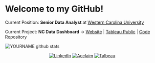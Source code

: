 # Welcome to my GitHub!

Current Position: **Senior Data Analyst** at [Western Carolina University](wcu.edu)

Current Project: **NC Data Dashboard** -> [Website](https://www.wcu.edu/engage/regional-development/data-dashboard.aspx) | [Tableau Public](https://public.tableau.com/profile/wnced#!/) | [Code Repository](https://github.com/NC-Data-Dashboard/DataDashboard_Public)

![YOURNAME github stats](https://github-readme-stats.vercel.app/api?username=nathayoung&show_icons=true&hide_border=true)

<p align="center">
  <a href="https://www.linkedin.com/in/nathayoung"><img src="https://img.shields.io/badge/LinkedIn--_.svg?style=for-the-badge&logo=linkedin" alt="LinkedIn"></a>
  <a href="https://www.youracclaim.com/users/nathayoung/badges"><img src="https://img.shields.io/badge/Acclaim--_.svg?style=for-the-badge&logo=acclaim" alt="Acclaim"></a>
  <a href="https://public.tableau.com/profile/nathayoung#!/"><img src="https://img.shields.io/badge/tableau--_.svg?style=for-the-badge&logo=tableau" alt="Talbeau"></a>

